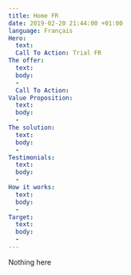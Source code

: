 ```yaml
---
title: Home FR
date: 2019-02-20 21:44:00 +01:00
language: Français
Hero:
  text: 
  Call To Action: Trial FR
The offer:
  text: 
  body:
  - 
  Call To Action: 
Value Proposition:
  text: 
  body:
  - 
The solution:
  text: 
  body:
  - 
Testimonials:
  text: 
  body:
  - 
How it works:
  text: 
  body:
  - 
Target:
  text: 
  body:
  - 
---
```


Nothing here